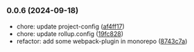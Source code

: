 ## <small>0.0.6 (2024-09-18)</small>

* chore: update project-config ([af4ff17](https://github.com/novlan1/uni-plugin-light/commits/af4ff17))
* chore: update rollup.config ([19fc828](https://github.com/novlan1/uni-plugin-light/commits/19fc828))
* refactor: add some webpack-plugin in monorepo ([8743c7a](https://github.com/novlan1/uni-plugin-light/commits/8743c7a))



